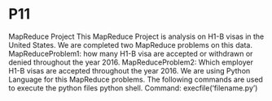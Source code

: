 # P11
MapReduce Project
This MapReduce Project is analysis on H1-B visas in the United States. We are completed two MapReduce problems on this data.
MapReduceProblem1: how many H1-B visa are accepted or withdrawn or denied throughout the year 2016.
MapReduceProblem2: Which employer H1-B visas are accepted throughout the year 2016.
We are using Python Language for this MapReduce problems. The following commands are used to execute the python files python shell.
Command: execfile(‘filename.py’) 


